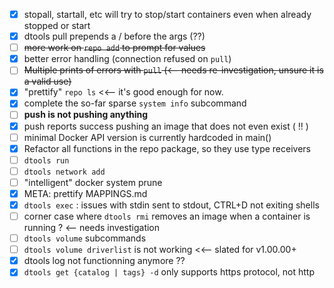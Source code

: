 - [x] stopall, startall, etc will try to stop/start containers even when already stopped or start<br> 
- [x] dtools pull prepends a / before the args (??)
- [ ] ~~more work on `repo add` to prompt for values~~
- [x] better error handling (connection refused on `pull`)
- [ ] ~~Multiple prints of errors with `pull` (<-- needs re-investigation, unsure it is a valid use)~~
- [x] "prettify" `repo ls` <<-- it's good enough for now.
- [x] complete the so-far sparse `system info` subcommand
- [ ] **push is not pushing anything**
- [x] push reports success pushing an image that does not even exist ( !! )
- [ ] minimal Docker API version is currently hardcoded in main() 
- [x] Refactor all functions in the repo package, so they use type receivers
- [ ] `dtools run`
- [ ] `dtools network add`
- [ ] "intelligent" docker system prune
- [x] META: prettify MAPPINGS.md
- [x] `dtools exec` : issues with stdin sent to stdout, CTRL+D not exiting shells
- [ ] corner case where `dtools rmi` removes an image when a container is running ? <-- needs investigation
- [ ] `dtools volume` subcommands
- [ ] `dtools volume driverlist` is not working <<-- slated for v1.00.00+
- [x] dtools log not functionning anymore ??
- [x] `dtools get {catalog | tags} -d` only supports https protocol, not http
<br><br><br>
